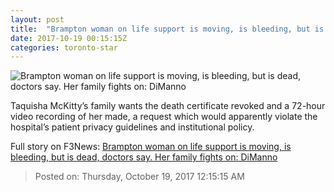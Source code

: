 ```yaml
---
layout: post
title:  "Brampton woman on life support is moving, is bleeding, but is dead, doctors say. Her family fights on: DiManno"
date: 2017-10-19 00:15:15Z
categories: toronto-star
---
```


![Brampton woman on life support is moving, is bleeding, but is dead, doctors say. Her family fights on: DiManno](https://www.thestar.com/content/dam/thestar/news/gta/2017/10/18/brampton-woman-on-life-support-is-moving-is-bleeding-but-is-dead-doctors-say-her-family-fights-on-dimanno/taquisha_mckitty_2.jpg)

Taquisha McKitty’s family wants the death certificate revoked and a 72-hour video recording of her made, a request which would apparently violate the hospital’s patient privacy guidelines and institutional policy.


Full story on F3News: [Brampton woman on life support is moving, is bleeding, but is dead, doctors say. Her family fights on: DiManno](http://www.f3nws.com/n/DS2PZD)

> Posted on: Thursday, October 19, 2017 12:15:15 AM
